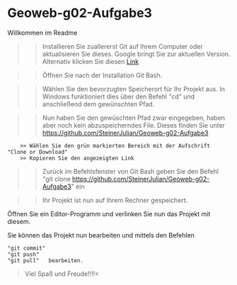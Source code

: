 # Geoweb-g02-Aufgabe3
Willkommen im Readme

>> Installieren Sie zuallererst Git auf Ihrem Computer oder aktualisieren Sie dieses.
	Google bringt Sie zur aktuellen Version. Alternativ klicken Sie diesen <a href="https://git-scm.com/downloads">Link</a>

>> Öffnen Sie nach der Installation Git Bash.

>> Wählen Sie den bevorzugten Speicherort für Ihr Projekt aus.
	In Windows funktioniert dies über den Befehl "cd" und anschließend dem gewünschten Pfad.

>> Nun haben Sie den gewüschten Pfad zwar eingegeben, haben aber noch kein abzuspeicherndes File.
	Dieses finden Sie unter https://github.com/SteinerJulian/Geoweb-g02-Aufgabe3

		>> Wählen Sie den grün markierten Bereich mit der Aufschrift "Clone or Download"
		>> Kopieren Sie den angezeigten Link

>> Zurück im Befehlsfenster von Git Bash geben Sie den Befehl
	"git clone https://github.com/SteinerJulian/Geoweb-g02-Aufgabe3" ein

>> Ihr Projekt ist nun auf Ihrem Rechner gespeichert.

Öffnen Sie ein Editor-Programm und verlinken Sie nun das Projekt mit diesem.

Sie können das Projekt nun bearbeiten und mittels den Befehlen

	"git commit"
	"git push"
	"git pull"   bearbeiten.

>Viel Spaß und Freude!!!!<
